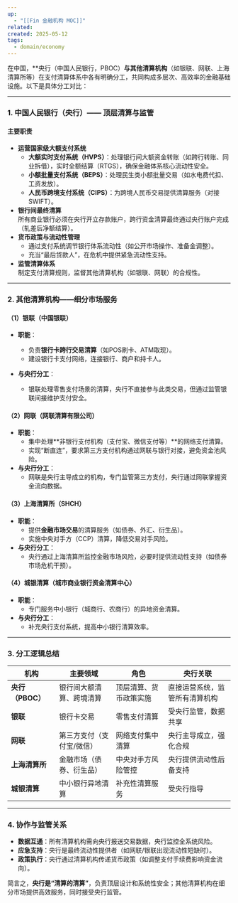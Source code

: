 ```yaml
---
up:
  - "[[Fin 金融机构 MOC]]"
related: 
created: 2025-05-12
tags:
  - domain/economy
---
```


在中国，**央行（中国人民银行，PBOC）**与其他清算机构**（如银联、网联、上海清算所等）在支付清算体系中各有明确分工，共同构成多层次、高效率的金融基础设施。以下是具体分工对比：

---

### **1. 中国人民银行（央行）—— 顶层清算与监管**

#### **主要职责**

- **运营国家级大额支付系统**
    - **大额实时支付系统（HVPS）**：处理银行间大额资金转账（如跨行转账、同业拆借），实时全额结算（RTGS），确保金融体系核心流动性安全。
    - **小额批量支付系统（BEPS）**：处理民生类小额批量交易（如水电费代扣、工资发放）。
    - **人民币跨境支付系统（CIPS）**：为跨境人民币交易提供清算服务（对接SWIFT）。
- **银行间最终清算**  
    所有商业银行必须在央行开立存款账户，跨行资金清算最终通过央行账户完成（轧差后净额结算）。
- **货币政策与流动性管理**
    - 通过支付系统调节银行体系流动性（如公开市场操作、准备金调整）。
    - 充当“最后贷款人”，在危机中提供紧急流动性支持。
- **监管清算体系**  
    制定支付清算规则，监督其他清算机构（如银联、网联）的合规性。

---

### **2. 其他清算机构——细分市场服务**

#### **（1）银联（中国银联）**

- **职能**：
    - 负责**银行卡跨行交易清算**（如POS刷卡、ATM取现）。
    - 建设银行卡支付网络，连接银行、商户和持卡人。
        
- **与央行分工**：
    - 银联处理零售支付场景的清算，央行不直接参与此类交易，但通过监管银联间接维护支付安全。

#### **（2）网联（网联清算有限公司）**

- **职能**：
    - 集中处理**非银行支付机构（支付宝、微信支付等）**的网络支付清算。
    - 实现“断直连”，要求第三方支付机构通过网联与银行对接，避免资金池风险。
- **与央行分工**：
    - 网联是央行主导成立的机构，专门监管第三方支付，央行通过网联掌握资金流向数据。

#### **（3）上海清算所（SHCH）**

- **职能**：
    - 提供**金融市场交易**的清算服务（如债券、外汇、衍生品）。
    - 实施中央对手方（CCP）清算，降低交易对手风险。
- **与央行分工**：
    - 央行通过上海清算所监控金融市场风险，必要时提供流动性支持（如债券市场危机干预）。

#### **（4）城银清算（城市商业银行资金清算中心）**

- **职能**：
    - 专门服务中小银行（城商行、农商行）的异地资金清算。
- **与央行分工**：
    - 补充央行支付系统，提高中小银行清算效率。

---

### **3. 分工逻辑总结**

|**机构**|**主要领域**|**角色**|**央行关联**|
|---|---|---|---|
|**央行（PBOC）**|银行间大额清算、跨境清算|顶层清算、货币政策实施|直接运营系统，监管所有清算机构|
|**银联**|银行卡交易|零售支付清算|受央行监管，数据共享|
|**网联**|第三方支付（支付宝/微信）|网络支付集中清算|央行主导成立，强化合规|
|**上海清算所**|金融市场（债券、衍生品）|中央对手方风险管控|央行提供流动性后备支持|
|**城银清算**|中小银行异地清算|补充性清算服务|受央行指导|

---

### **4. 协作与监管关系**

- **数据互通**：所有清算机构需向央行报送交易数据，央行监控全系统风险。
- **应急支持**：央行是最终流动性提供者（如网联/银联出现流动性短缺时）。
- **政策执行**：央行通过清算机构传递货币政策（如调整支付手续费影响资金流向）。

简言之，**央行是“清算的清算”**，负责顶层设计和系统性安全；其他清算机构在细分市场提供高效服务，同时接受央行监管。